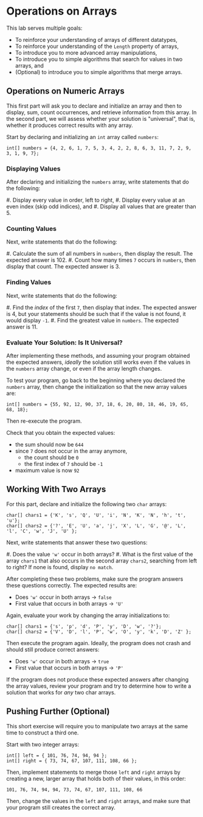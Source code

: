 #  Operations on Arrays

This lab serves multiple goals:

- To reinforce your understanding of arrays of different datatypes,
- To reinforce your understanding of the `Length` property of arrays,
- To introduce you to more advanced array manipulations,
- To introduce you to simple algorithms that search for values in two arrays, and
- (Optional) to introduce you to simple algorithms that merge arrays.

## Operations on Numeric Arrays

This first part will ask you to declare and initialize an array and then to display, sum, count occurrences, and retrieve information from this array.
In the second part, we will assess whether your solution is "universal", that is, whether it produces correct results with any array.

Start by declaring and initializing an `int` array called `numbers`:

```
int[] numbers = {4, 2, 6, 1, 7, 5, 3, 4, 2, 2, 8, 6, 3, 11, 7, 2, 9, 3, 1, 9, 7};
```

### Displaying Values

After declaring and initializing the `numbers` array, write statements that do the following:

#. Display every value in order, left to right,
#. Display every value at an even index (skip odd indices), and
#. Display all values that are greater than 5.

### Counting Values

Next, write statements that do the following:

#. Calculate the sum of all numbers in `numbers`, then display the result. The expected answer is 102.
#. Count how many times `7` occurs in `numbers`, then display that count. The expected answer is 3.

### Finding Values

Next, write statements that do the following:

#. Find the _index_ of the first `7`, then display that index.  The expected answer is 4, but your statements should be such that if the value is not found, it would display `-1`.
#. Find the greatest value in `numbers`. The expected answer is 11.

### Evaluate Your Solution: Is It Universal?

After implementing these methods, and assuming your program obtained the expected answers, _ideally_ the solution still works even if the values in the `numbers` array change, or even if the array length changes.

To test your program, go back to the beginning where you declared the `numbers` array, then change the initialization so that the new array values are:

```
int[] numbers = {55, 92, 12, 90, 37, 18, 6, 20, 80, 18, 46, 19, 65, 68, 18};
```

Then re-execute the program.

Check that you obtain the expected values:

- the sum should now be `644`
- since `7` does not occur in the array anymore,
    - the count should be `0`
    - the first index of `7` should be `-1`
- maximum value is now `92`


## Working With Two Arrays

For this part, declare and initialize the following two `char` arrays:

```
char[] chars1 = {'K', 's', 'Q', 'U', 'i', 'N', 'K', 'N', 'h', 't', 'u'};
char[] chars2 = {'?', 'E', 'U', 'a', 'j', 'X', 'L', 'G', '@', 'L', 'l', 'C', 'w', 'J', 'U' };
```

Next, write statements that answer these two questions:

#. Does the value `'w'` occur in both arrays?
#. What is the first value of the array `chars1` that also occurs in the second array `chars2`, searching from left to right? If none is found, display `no match`.

After completing these two problems, make sure the program answers these questions correctly. The expected results are:

- Does `'w'` occur in both arrays → `false`
- First value that occurs in both arrays → `'U'`

Again, evaluate your work by changing the array initializations to:

```
char[] chars1 = {'s', 'p', 'd', 'P', 'y', 'D', 'w', '?'};
char[] chars2 = {'V', 'D', 'l', 'P', 'w', 'O', 'y', 'k', 'D', 'Z' };
```

Then execute the program again.
Ideally, the program does not crash and should still produce correct answers:

- Does `'w'` occur in both arrays → `true`
- First value that occurs in both arrays → `'P'`

If the program does not produce these expected answers after changing the array values,
review your program and try to determine how to write a solution that works for *any* two char arrays.

## Pushing Further (Optional)

This short exercise will require you to manipulate two arrays at the same time to construct a third one.

Start with two integer arrays:

```
int[] left = { 101, 76, 74, 94, 94 };
int[] right = { 73, 74, 67, 107, 111, 108, 66 };
```

Then, implement statements to merge those `left` and `right` arrays by creating a new, larger array that holds both of their values, in this order:

```
101, 76, 74, 94, 94, 73, 74, 67, 107, 111, 108, 66
```

Then, change the values in the `left` and `right` arrays, and make sure that your program still creates the correct array.
